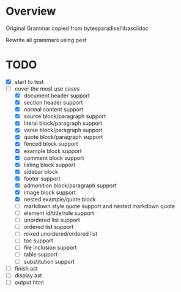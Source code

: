 # Overview
Original Grammar copied from bytesparadise/libasciidoc

Rewrite all grammars using pest

# TODO
- [x] start to test
- [ ] cover the most use cases
    - [x] document header support
    - [x] section header support
    - [x] normal content support
    - [x] source block/paragraph support
    - [x] literal block/paragraph support
    - [x] verse block/paragraph support
    - [x] quote block/paragraph support
    - [x] fenced block support
    - [x] example block support
    - [x] comment block support
    - [x] listing block support
    - [x] sidebar block
    - [x] footer support
    - [x] admonition block/paragraph support
    - [x] image block support
    - [x] nested example/quote block
    - [ ] markdown style quote support and nested markdown quote
    - [ ] element id/title/role support
    - [ ] unordered list support
    - [ ] ordered list support
    - [ ] mixed unordered/ordered list
    - [ ] toc support
    - [ ] file inclusion support
    - [ ] table support
    - [ ] substitution support
- [ ] finish ast
- [ ] display ast
- [ ] output html
